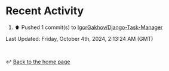# Recent Activity

<!--RECENT_ACTIVITY:start-->
1. ⬆️ Pushed 1 commit(s) to [IgorGakhov/Django-Task-Manager](https://github.com/IgorGakhov/Django-Task-Manager)<br>
<!--RECENT_ACTIVITY:end-->

<!--RECENT_ACTIVITY:last_update-->
Last Updated: Friday, October 4th, 2024, 2:13:24 AM (GMT)
<!--RECENT_ACTIVITY:last_update_end-->

<br>

↩️ [Back to the home page](/README.md)
